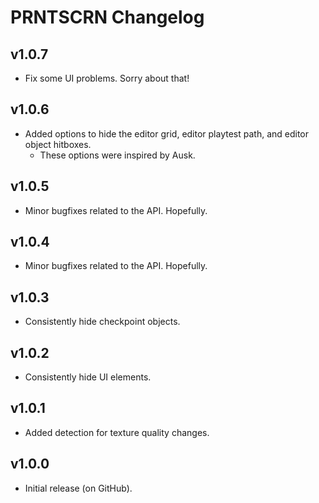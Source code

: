 # <cy>PRNTSCRN</c> Changelog
## v1.0.7
- Fix some UI problems. Sorry about that!
## v1.0.6
- Added options to hide the editor grid, editor playtest path, and editor object hitboxes.
  - These options were inspired by <c-ff007d>Au</c><c-fffa7f>sk</c>.
## v1.0.5
- Minor bugfixes related to the API. Hopefully.
## v1.0.4
- Minor bugfixes related to the API. Hopefully.
## v1.0.3
- Consistently hide checkpoint objects.
## v1.0.2
- Consistently hide UI elements.
## v1.0.1
- Added detection for texture quality changes.
## v1.0.0
- Initial release (on GitHub).
